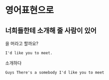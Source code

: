 # 영어표현으로

## 너희들한테 소개해 줄 사람이 있어

을 머라고 할까요?

```
I'd like you to meet.
```
소개하다

```
Guys There's a somebody I'd like you to meet
```

